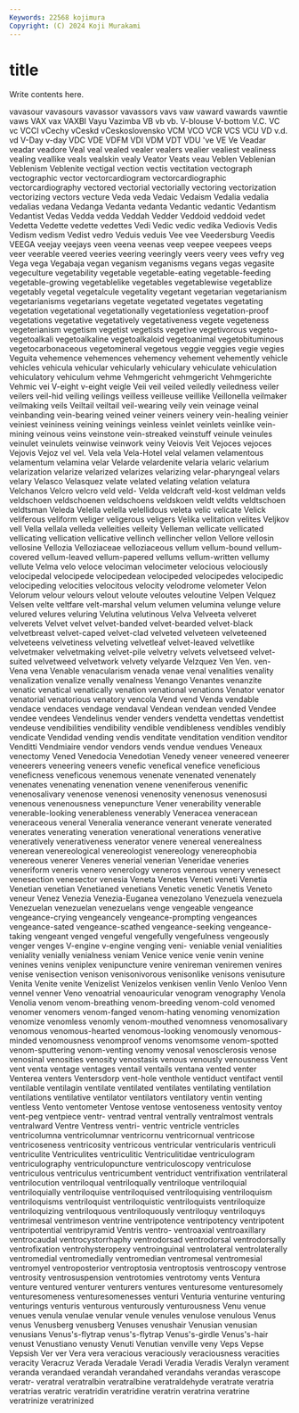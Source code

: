```yaml
---
Keywords: 22568 kojimura
Copyright: (C) 2024 Koji Murakami
---
```


# title

Write contents here.



vavasour vavasours vavassor
vavassors vavs vaw vaward vawards vawntie vaws VAX vax VAXBI
Vayu Vazimba VB vb vb. V-blouse V-bottom V.C. VC vc
VCCI vCechy vCeskd vCeskoslovensko VCM VCO VCR VCS VCU VD
v.d. vd V-Day v-day VDC VDE VDFM VDI VDM VDT
VDU 've VE Ve Veadar veadar veadore Veal veal vealed
vealer vealers vealier vealiest vealiness vealing veallike veals vealskin vealy
Veator Veats veau Veblen Veblenian Veblenism Veblenite vectigal vection vectis
vectitation vectograph vectographic vector vectorcardiogram vectorcardiographic vectorcardiography vectored vectorial vectorially
vectoring vectorization vectorizing vectors vecture Veda veda Vedaic Vedaism Vedalia
vedalia vedalias vedana Vedanga Vedanta vedanta Vedantic vedantic Vedantism Vedantist
Vedas Vedda vedda Veddah Vedder Veddoid veddoid vedet Vedetta Vedette
vedette vedettes Vedi Vedic vedic vedika Vediovis Vedis Vedism vedism
Vedist vedro Veduis veduis Vee vee Veedersburg Veedis VEEGA veejay
veejays veen veena veenas veep veepee veepees veeps veer veerable
veered veeries veering veeringly veers veery vees vefry veg Vega
vega Vegabaja vegan veganism veganisms vegans vegas vegasite vegeculture vegetability
vegetable vegetable-eating vegetable-feeding vegetable-growing vegetablelike vegetables vegetablewise vegetablize vegetably vegetal
vegetalcule vegetality vegetant vegetarian vegetarianism vegetarianisms vegetarians vegetate vegetated vegetates
vegetating vegetation vegetational vegetationally vegetationless vegetation-proof vegetations vegetative vegetatively vegetativeness
vegete vegeteness vegeterianism vegetism vegetist vegetists vegetive vegetivorous vegeto- vegetoalkali
vegetoalkaline vegetoalkaloid vegetoanimal vegetobituminous vegetocarbonaceous vegetomineral vegetous veggie veggies vegie
vegies Veguita vehemence vehemences vehemency vehement vehemently vehicle vehicles vehicula
vehicular vehicularly vehiculary vehiculate vehiculation vehiculatory vehiculum vehme Vehmgericht vehmgericht
Vehmgerichte Vehmic vei V-eight v-eight veigle Veii veil veiled veiledly
veiledness veiler veilers veil-hid veiling veilings veilless veilleuse veillike Veillonella
veilmaker veilmaking veils Veiltail veiltail veil-wearing veily vein veinage veinal
veinbanding vein-bearing veined veiner veiners veinery vein-healing veinier veiniest veininess
veining veinings veinless veinlet veinlets veinlike vein-mining veinous veins veinstone
vein-streaked veinstuff veinule veinules veinulet veinulets veinwise veinwork veiny Veiovis
Veit Vejoces vejoces Vejovis Vejoz vel vel. Vela vela Vela-Hotel
velal velamen velamentous velamentum velamina velar Velarde velardenite velaria velaric
velarium velarization velarize velarized velarizes velarizing velar-pharyngeal velars velary Velasco
Velasquez velate velated velating velation velatura Velchanos Velcro velcro veld
veld- Velda veldcraft veld-kost veldman velds veldschoen veldschoenen veldschoens veldskoen
veldt veldts veldtschoen veldtsman Veleda Velella velella velellidous veleta velic
velicate Velick veliferous veliform veliger veligerous veligers Velika velitation velites
Veljkov vell Vella vellala velleda velleities velleity Velleman vellicate vellicated
vellicating vellication vellicative vellinch vellincher vellon Vellore vellosin vellosine Vellozia
Velloziaceae velloziaceous vellum vellum-bound vellum-covered vellum-leaved vellum-papered vellums vellum-written vellumy
vellute Velma velo veloce velociman velocimeter velocious velociously velocipedal velocipede
velocipedean velocipeded velocipedes velocipedic velocipeding velocities velocitous velocity velodrome velometer
Velon Velorum velour velours velout veloute veloutes veloutine Velpen Velquez
Velsen velte veltfare velt-marshal velum velumen velumina velunge velure velured
velures veluring Velutina velutinous Velva Velveeta velveret velverets Velvet velvet
velvet-banded velvet-bearded velvet-black velvetbreast velvet-caped velvet-clad velveted velveteen velveteened velveteens
velvetiness velveting velvetleaf velvet-leaved velvetlike velvetmaker velvetmaking velvet-pile velvetry velvets
velvetseed velvet-suited velvetweed velvetwork velvety velyarde Velzquez Ven Ven. ven-
Vena vena Venable venacularism venada venae venal venalities venality venalization
venalize venally venalness Venango Venantes venanzite venatic venatical venatically venation
venational venations Venator venator venatorial venatorious venatory vencola Vend vend
Venda vendable vendace vendaces vendage vendaval Vendean vendean vended Vendee
vendee vendees Vendelinus vender venders vendetta vendettas vendettist vendeuse vendibilities
vendibility vendible vendibleness vendibles vendibly vendicate Vendidad vending vendis venditate
venditation vendition venditor Venditti Vendmiaire vendor vendors vends vendue vendues
Veneaux venectomy Vened Venedocia Venedotian Venedy veneer veneered veneerer veneerers
veneering veneers venefic venefical venefice veneficious veneficness veneficous venemous venenate
venenated venenately venenates venenating venenation venene veneniferous venenific venenosalivary venenose
venenosi venenosity venenosus venenosusi venenous venenousness venepuncture Vener venerability venerable
venerable-looking venerableness venerably Veneracea veneracean veneraceous veneral Veneralia venerance venerant
venerate venerated venerates venerating veneration venerational venerations venerative veneratively venerativeness
venerator venere venereal venerealness venerean venereological venereologist venereology venereophobia venereous
venerer Veneres venerial venerian Veneridae veneries veneriform veneris venero venerology
veneros venerous venery venesect venesection venesector venesia Veneta Venetes Veneti
veneti Venetia Venetian venetian Venetianed venetians Venetic venetic Venetis Veneto
veneur Venez Venezia Venezia-Euganea venezolano Venezuela venezuela Venezuelan venezuelan venezuelans
venge vengeable vengeance vengeance-crying vengeancely vengeance-prompting vengeances vengeance-sated vengeance-scathed vengeance-seeking
vengeance-taking vengeant venged vengeful vengefully vengefulness vengeously venger venges V-engine
v-engine venging veni- veniable venial venialities veniality venially venialness veniam
Venice venice venie venin venine venines venins veniplex venipuncture venire
venireman veniremen venires venise venisection venison venisonivorous venisonlike venisons venisuture
Venita Venite venite Venizelist Venizelos venkisen venlin Venlo Venloo Venn
vennel venner Veno venoatrial venoauricular venogram venography Venola Venolia venom
venom-breathing venom-breeding venom-cold venomed venomer venomers venom-fanged venom-hating venoming venomization
venomize venomless venomly venom-mouthed venomness venomosalivary venomous venomous-hearted venomous-looking venomously
venomous-minded venomousness venomproof venoms venomsome venom-spotted venom-sputtering venom-venting venomy venosal
venosclerosis venose venosinal venosities venosity venostasis venous venously venousness Vent
vent venta ventage ventages ventail ventails ventana vented venter Venterea
venters Ventersdorp vent-hole venthole ventiduct ventifact ventil ventilable ventilagin ventilate
ventilated ventilates ventilating ventilation ventilations ventilative ventilator ventilators ventilatory ventin
venting ventless Vento ventometer Ventose ventose ventoseness ventosity ventoy vent-peg
ventpiece ventr- ventrad ventral ventrally ventralmost ventrals ventralward Ventre Ventress
ventri- ventric ventricle ventricles ventricolumna ventricolumnar ventricornu ventricornual ventricose ventricoseness
ventricosity ventricous ventricular ventricularis ventriculi ventriculite Ventriculites ventriculitic Ventriculitidae ventriculogram
ventriculography ventriculopuncture ventriculoscopy ventriculose ventriculous ventriculus ventricumbent ventriduct ventrifixation ventrilateral
ventrilocution ventriloqual ventriloqually ventriloque ventriloquial ventriloquially ventriloquise ventriloquised ventriloquising ventriloquism
ventriloquisms ventriloquist ventriloquistic ventriloquists ventriloquize ventriloquizing ventriloquous ventriloquously ventriloquy ventriloquys
ventrimesal ventrimeson ventrine ventripotence ventripotency ventripotent ventripotential ventripyramid Ventris ventro-
ventroaxial ventroaxillary ventrocaudal ventrocystorrhaphy ventrodorsad ventrodorsal ventrodorsally ventrofixation ventrohysteropexy ventroinguinal
ventrolateral ventrolaterally ventromedial ventromedially ventromedian ventromesal ventromesial ventromyel ventroposterior ventroptosia
ventroptosis ventroscopy ventrose ventrosity ventrosuspension ventrotomies ventrotomy vents Ventura venture
ventured venturer venturers ventures venturesome venturesomely venturesomeness venturesomenesses venturi Venturia
venturine venturing venturings venturis venturous venturously venturousness Venu venue venues
venula venulae venular venule venules venulose venulous Venus venus Venusberg
venusberg Venuses venushair Venusian venusian venusians Venus's-flytrap venus's-flytrap Venus's-girdle Venus's-hair
venust Venustiano venusty Venuti Venutian venville veny Veps Vepse Vepsish
Ver ver Vera vera veracious veraciously veraciousness veracities veracity Veracruz
Verada Veradale Veradi Veradia Veradis Veralyn verament veranda verandaed verandah
verandahed verandahs verandas verascope veratr- veratral veratralbin veratralbine veratraldehyde veratrate
veratria veratrias veratric veratridin veratridine veratrin veratrina veratrine veratrinize veratrinized
